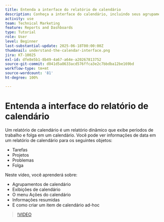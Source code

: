 ```yaml
---
title: Entenda a interface do relatório de calendário
description: Conheça a interface do calendário, incluindo seus agrupamentos, visualizações e ações.
activity: use
team: Technical Marketing
feature: Reports and Dashboards
type: Tutorial
role: User
level: Beginner
last-substantial-update: 2025-06-18T00:00:00Z
thumbnail: understand-the-calendar-interface.png
jira: KT-10025
exl-id: dfe8e5b1-8b49-4a67-a64e-a20267813752
source-git-commit: d041d5a8633acd576ffca3e2c7bbdba12be169bd
workflow-type: tm+mt
source-wordcount: '81'
ht-degree: 100%

---
```


# Entenda a interface do relatório de calendário

Um relatório de calendário é um relatório dinâmico que exibe períodos de trabalho e folga em um calendário. Você pode ver informações de data em um relatório de calendário para os seguintes objetos:

* Tarefas
* Projetos
* Problemas
* Folga

Neste vídeo, você aprenderá sobre:

* Agrupamentos de calendário
* Exibições de calendário
* O menu Ações do calendário
* Informações resumidas
* E como criar um item de calendário ad-hoc

>[!VIDEO](https://video.tv.adobe.com/v/3438764/?quality=12&learn=on&enablevpops&captions=por_br)
